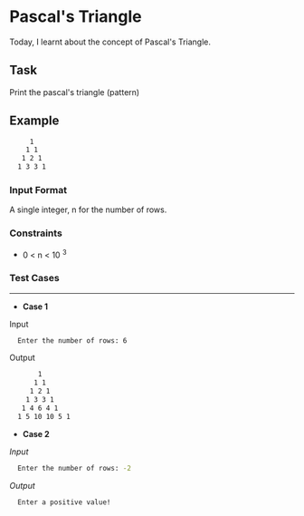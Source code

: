 # Pascal's Triangle

Today, I learnt about the concept of Pascal's Triangle.

## Task
Print the pascal's triangle (pattern)

## Example
```bash
     1 
    1 1
   1 2 1 
  1 3 3 1
 ```
  

### Input Format
  
  A single integer, n for the number of rows.

### Constraints
  * 0 < n < 10 <sup>3</sup>
  
### Test Cases
_ _ _ _

* **Case 1**

Input
```bash
  Enter the number of rows: 6
```
Output
```bash
       1 
      1 1 
     1 2 1 
    1 3 3 1 
   1 4 6 4 1 
  1 5 10 10 5 1
```


* **Case 2**

_Input_
```zsh
  Enter the number of rows: -2
```

_Output_

```bash
  Enter a positive value!
```
